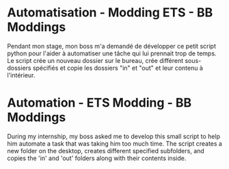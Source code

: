 # Automatisation - Modding ETS - BB Moddings

Pendant mon stage, mon boss m'a demandé de développer ce petit script python pour l'aider à automatiser une tâche qui lui prennait trop de temps.
Le script crée un nouveau dossier sur le bureau, crée différent sous-dossiers spécifiés et copie les dossiers "in" et "out" et leur contenu à l'intérieur.

# Automation - ETS Modding - BB Moddings

During my internship, my boss asked me to develop this small script to help him automate a task that was taking him too much time.
The script creates a new folder on the desktop, creates different specified subfolders, and copies the 'in' and 'out' folders along with their contents inside.
